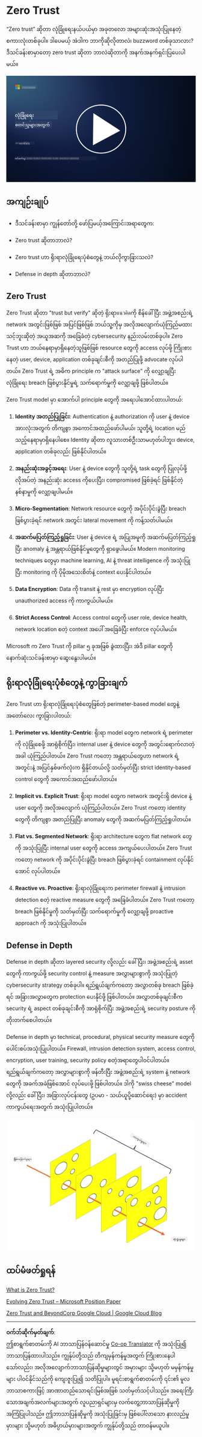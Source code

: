 <!--
CO_OP_TRANSLATOR_METADATA:
{
  "original_hash": "75f77f972d2233c584f87c1eb96c983b",
  "translation_date": "2025-09-03T23:50:59+00:00",
  "source_file": "1.5 Zero trust.md",
  "language_code": "my"
}
-->
# Zero Trust

“Zero trust” ဆိုတာ လုံခြုံရေးနယ်ပယ်မှာ အခုတလော အများဆုံးအသုံးပြုနေတဲ့ စကားလုံးတစ်ခုပါ။ ဒါပေမယ့် အဲဒါက ဘာကိုဆိုလိုတာလဲ၊ buzzword တစ်ခုသာလား? ဒီသင်ခန်းစာမှာတော့ zero trust ဆိုတာ ဘာလဲဆိုတာကို အနက်အနက်ရှင်းပြပေးပါမယ်။

[![Watch the video](../../translated_images/1-5_placeholder.36b707a8de54c96991f42d1e0a5979771993f470834d818e581c8de8c447bc5b.my.png)](https://learn-video.azurefd.net/vod/player?id=ee1551cc-e7a5-4db6-a897-c286abe68a69)

## အကျဉ်းချုပ်

 - ဒီသင်ခန်းစာမှာ ကျွန်တော်တို့ ဖော်ပြမယ့်အကြောင်းအရာတွေက:
   
   
 - Zero trust ဆိုတာဘာလဲ?

   
  

 - Zero trust ဟာ ရိုးရာလုံခြုံရေးပုံစံတွေနဲ့ ဘယ်လိုကွာခြားသလဲ?

   
   

 - Defense in depth ဆိုတာဘာလဲ?

## Zero Trust

Zero Trust ဆိုတာ "trust but verify" ဆိုတဲ့ ရိုးရာแนวคิดကို စိန်ခေါ်ပြီး အဖွဲ့အစည်းရဲ့ network အတွင်းဖြစ်ဖြစ် အပြင်ဖြစ်ဖြစ် ဘယ်သူ့ကိုမှ အလိုအလျောက်ယုံကြည်မထားသင့်ဘူးဆိုတဲ့ အယူအဆကို အခြေခံတဲ့ cybersecurity နည်းလမ်းတစ်ခုပါ။ Zero Trust ဟာ ဘယ်နေရာမှာရှိနေတဲ့သူဖြစ်ဖြစ် resource တွေကို access လုပ်ဖို့ ကြိုးစားနေတဲ့ user, device, application တစ်ခုချင်းစီကို အတည်ပြုဖို့ advocate လုပ်ပါတယ်။ Zero Trust ရဲ့ အဓိက principle က "attack surface" ကို လျှော့ချပြီး လုံခြုံရေး breach ဖြစ်ပွားနိုင်မှုရဲ့ သက်ရောက်မှုကို လျှော့ချဖို့ ဖြစ်ပါတယ်။

Zero Trust model မှာ အောက်ပါ principle တွေကို အရေးပါအောင်ထားပါတယ်:

1. **Identity အတည်ပြုခြင်း**: Authentication နဲ့ authorization ကို user နဲ့ device အားလုံးအတွက် တိကျစွာ အကောင်အထည်ဖော်ပါမယ်၊ သူတို့ရဲ့ location မည်သည့်နေရာမှာရှိနေပါစေ။ Identity ဆိုတာ လူသားတစ်ဦးသာမဟုတ်ပါဘူး၊ device, application တစ်ခုလည်း ဖြစ်နိုင်ပါတယ်။

2. **အနည်းဆုံးအခွင့်အရေး**: User နဲ့ device တွေကို သူတို့ရဲ့ task တွေကို ပြုလုပ်ဖို့ လိုအပ်တဲ့ အနည်းဆုံး access ကိုပေးပြီး၊ compromised ဖြစ်ခဲ့ရင် ဖြစ်နိုင်တဲ့ နစ်နာမှုကို လျှော့ချပါမယ်။

3. **Micro-Segmentation**: Network resource တွေကို အပိုင်းပိုင်းခွဲပြီး breach ဖြစ်ပွားခဲ့ရင် network အတွင်း lateral movement ကို ကန့်သတ်ပါမယ်။

4. **အဆက်မပြတ်ကြည့်ရှုခြင်း**: User နဲ့ device ရဲ့ အပြုအမူကို အဆက်မပြတ်ကြည့်ရှုပြီး anomaly နဲ့ အန္တရာယ်ဖြစ်နိုင်မှုတွေကို ရှာဖွေပါမယ်။ Modern monitoring techniques တွေမှာ machine learning, AI နဲ့ threat intelligence ကို အသုံးပြုပြီး monitoring ကို ပိုမိုအသေးစိတ်နဲ့ context ပေးနိုင်ပါတယ်။

5. **Data Encryption**: Data ကို transit နဲ့ rest မှာ encryption လုပ်ပြီး unauthorized access ကို ကာကွယ်ပါမယ်။

6. **Strict Access Control**: Access control တွေကို user role, device health, network location စတဲ့ context အပေါ် အခြေခံပြီး enforce လုပ်ပါမယ်။

Microsoft က Zero Trust ကို pillar ၅ ခုအဖြစ် ခွဲထားပြီး၊ အဲဒီ pillar တွေကို နောက်ဆုံးသင်ခန်းစာမှာ ဆွေးနွေးပါမယ်။

## ရိုးရာလုံခြုံရေးပုံစံတွေနဲ့ ကွာခြားချက်

Zero Trust ဟာ ရိုးရာလုံခြုံရေးပုံစံတွေဖြစ်တဲ့ perimeter-based model တွေနဲ့ အတော်လေး ကွာခြားပါတယ်:

1. **Perimeter vs. Identity-Centric**: ရိုးရာ model တွေက network ရဲ့ perimeter ကို လုံခြုံစေဖို့ အာရုံစိုက်ပြီး၊ internal user နဲ့ device တွေကို အတွင်းရောက်လာတဲ့အခါ ယုံကြည်ပါတယ်။ Zero Trust ကတော့ အန္တရာယ်တွေဟာ network ရဲ့ အတွင်းနဲ့ အပြင်နှစ်ဖက်လုံးက ရှိနိုင်တယ်လို့ သတ်မှတ်ပြီး strict identity-based control တွေကို အကောင်အထည်ဖော်ပါတယ်။

2. **Implicit vs. Explicit Trust**: ရိုးရာ model တွေက network အတွင်းရှိ device နဲ့ user တွေကို အလိုအလျောက် ယုံကြည်ပါတယ်။ Zero Trust ကတော့ identity တွေကို တိကျစွာ အတည်ပြုပြီး anomaly တွေကို အဆက်မပြတ်ကြည့်ရှုပါတယ်။

3. **Flat vs. Segmented Network**: ရိုးရာ architecture တွေက flat network တွေကို အသုံးပြုပြီး internal user တွေကို access အကျယ်ပေးပါတယ်။ Zero Trust ကတော့ network ကို အပိုင်းပိုင်းခွဲပြီး breach ဖြစ်ပွားခဲ့ရင် containment လုပ်နိုင်အောင် လုပ်ပါတယ်။

4. **Reactive vs. Proactive**: ရိုးရာလုံခြုံရေးက perimeter firewall နဲ့ intrusion detection စတဲ့ reactive measure တွေကို အခြေခံပါတယ်။ Zero Trust ကတော့ breach ဖြစ်နိုင်မှုကို သတ်မှတ်ပြီး သက်ရောက်မှုကို လျှော့ချဖို့ proactive approach ကို အသုံးပြုပါတယ်။

## Defense in Depth

Defense in depth ဆိုတာ layered security လို့လည်း ခေါ်ပြီး၊ အဖွဲ့အစည်းရဲ့ asset တွေကို ကာကွယ်ဖို့ security control နဲ့ measure အလွှာများစွာကို အသုံးပြုတဲ့ cybersecurity strategy တစ်ခုပါ။ ရည်ရွယ်ချက်ကတော့ အလွှာတစ်ခု breach ဖြစ်ခဲ့ရင် အခြားအလွှာတွေက protection ပေးနိုင်ဖို့ ဖြစ်ပါတယ်။ အလွှာတစ်ခုချင်းစီက security ရဲ့ aspect တစ်ခုချင်းစီကို အာရုံစိုက်ပြီး အဖွဲ့အစည်းရဲ့ security posture ကို တိုးတက်စေပါတယ်။

Defense in depth မှာ technical, procedural, physical security measure တွေကို ပေါင်းစပ်အသုံးပြုပါတယ်။ Firewall, intrusion detection system, access control, encryption, user training, security policy စတဲ့အရာတွေပါဝင်ပါတယ်။ ရည်ရွယ်ချက်ကတော့ အလွှာများစွာကို ဖန်တီးပြီး အဖွဲ့အစည်းရဲ့ system နဲ့ network တွေကို အခက်အခဲဖြစ်အောင် လုပ်ပေးဖို့ ဖြစ်ပါတယ်။ ဒါကို "swiss cheese" model လို့လည်း ခေါ်ပြီး၊ အခြားလုပ်ငန်းတွေ (ဥပမာ - သယ်ယူပို့ဆောင်ရေး) မှာ accident ကာကွယ်ရေးအတွက် အသုံးပြုပါတယ်။

![image](../../translated_images/swisscheese.dc1f2a129515c5af146d3fe0b5e69305e16bfb7ae348d0e4d59a02ada9f5e92b.my.png)

## ထပ်မံဖတ်ရှုရန်

[What is Zero Trust?](https://learn.microsoft.com/security/zero-trust/zero-trust-overview?WT.mc_id=academic-96948-sayoung)

[Evolving Zero Trust – Microsoft Position Paper](https://query.prod.cms.rt.microsoft.com/cms/api/am/binary/RWJJdT?WT.mc_id=academic-96948-sayoung)

[Zero Trust and BeyondCorp Google Cloud | Google Cloud Blog](https://cloud.google.com/blog/topics/developers-practitioners/zero-trust-and-beyondcorp-google-cloud)

---

**ဝက်ဘ်ဆိုက်မှတ်ချက်**:  
ဤစာရွက်စာတမ်းကို AI ဘာသာပြန်ဝန်ဆောင်မှု [Co-op Translator](https://github.com/Azure/co-op-translator) ကို အသုံးပြု၍ ဘာသာပြန်ထားပါသည်။ ကျွန်ုပ်တို့သည် တိကျမှန်ကန်မှုအတွက် ကြိုးစားနေပါသော်လည်း၊ အလိုအလျောက်ဘာသာပြန်ဆိုမှုများတွင် အမှားများ သို့မဟုတ် မမှန်ကန်မှုများ ပါဝင်နိုင်သည်ကို ကျေးဇူးပြု၍ သတိပြုပါ။ မူရင်းစာရွက်စာတမ်းကို ၎င်း၏ မူလဘာသာစကားဖြင့် အာဏာတည်သောရင်းမြစ်အဖြစ် သတ်မှတ်သင့်ပါသည်။ အရေးကြီးသောအချက်အလက်များအတွက် လူပညာရှင်များမှ လက်တွေ့ဘာသာပြန်ဆိုမှုကို အကြံပြုပါသည်။ ဤဘာသာပြန်ဆိုမှုကို အသုံးပြုခြင်းမှ ဖြစ်ပေါ်လာသော နားလည်မှုမှားများ သို့မဟုတ် အဓိပ္ပာယ်မှားများအတွက် ကျွန်ုပ်တို့သည် တာဝန်မယူပါ။